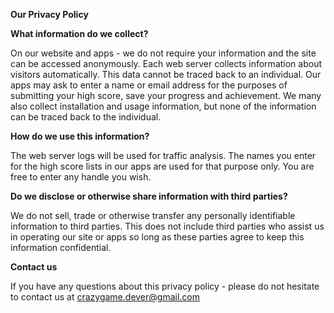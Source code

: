  <B>Our Privacy Policy</B>

<B>What information do we collect?</B>

On our website and apps - we do not require your information and the site can be accessed anonymously.
Each web server collects information about visitors automatically. This data cannot be traced back to an individual.
Our apps may ask to enter a name or email address for the purposes of submitting your high score, save your progress and achievement.
We many also collect installation and usage information, but none of the information can be traced back to the individual.

<B>How do we use this information?</B>

The web server logs will be used for traffic analysis.
The names you enter for the high score lists in our apps are used for that purpose only. You are free to enter any handle you wish.

<B>Do we disclose or otherwise share information with third parties?</B>

We do not sell, trade or otherwise transfer any personally identifiable information to third parties.
This does not include third parties who assist us in operating our site or apps so long as these parties agree to keep this information confidential.

<B>Contact us</B>

If you have any questions about this privacy policy - please do not hesitate to contact us at crazygame.dever@gmail.com
